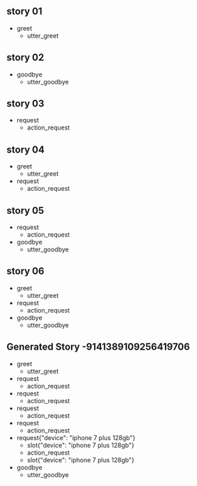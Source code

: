 ## story 01
* greet
    - utter_greet

## story 02
* goodbye
    - utter_goodbye

## story 03
* request
    - action_request

## story 04
* greet
    - utter_greet
* request
    - action_request

## story 05
* request
    - action_request
* goodbye
    - utter_goodbye

## story 06
* greet
    - utter_greet
* request
    - action_request
* goodbye
    - utter_goodbye

## Generated Story -9141389109256419706
* greet
    - utter_greet
* request
    - action_request
* request
    - action_request
* request
    - action_request
* request
    - action_request
* request{"device": "iphone 7 plus 128gb"}
    - slot{"device": "iphone 7 plus 128gb"}
    - action_request
    - slot{"device": "iphone 7 plus 128gb"}
* goodbye
    - utter_goodbye